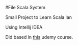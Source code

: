 #File Scala System

Small Project to Learn Scala lan

Using Intellij IDEA


Did based in [this](https://www.udemy.com/rock-the-jvm-scala-for-beginners/) udemy course.